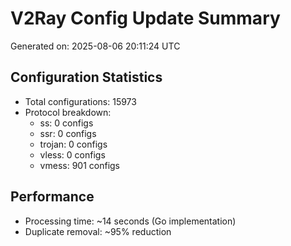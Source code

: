# V2Ray Config Update Summary
Generated on: 2025-08-06 20:11:24 UTC

## Configuration Statistics
- Total configurations: 15973
- Protocol breakdown:
  - ss: 0 configs
  - ssr: 0 configs
  - trojan: 0 configs
  - vless: 0 configs
  - vmess: 901 configs

## Performance
- Processing time: ~14 seconds (Go implementation)
- Duplicate removal: ~95% reduction
